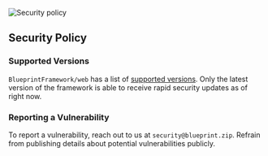 ![Security policy](https://github.com/user-attachments/assets/b31af317-c071-41ae-8060-ef12f6c741a6)

## Security Policy

### Supported Versions

`BlueprintFramework/web` has a list of [supported versions](https://blueprint.zip/docs/?page=about/Changelog).
Only the latest version of the framework is able to receive rapid security updates as of right now.

### Reporting a Vulnerability

To report a vulnerability, reach out to us at `security@blueprint.zip`.
Refrain from publishing details about potential vulnerabilities publicly.

